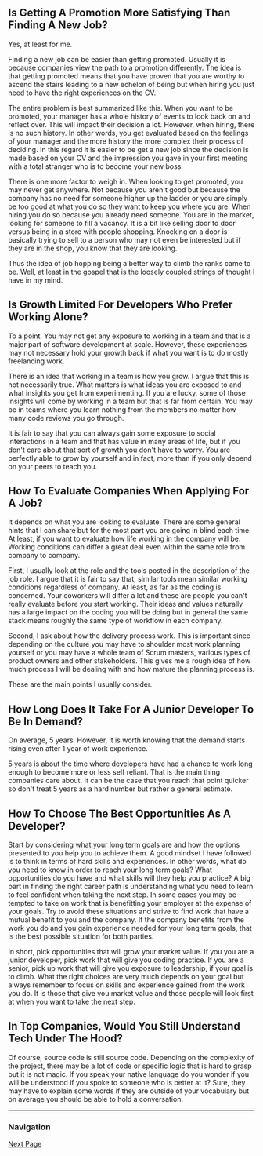 ## Is Getting A Promotion More Satisfying Than Finding A New Job?

Yes, at least for me.

Finding a new job can be easier than getting promoted. Usually it is
because companies view the path to a promotion differently. The idea
is that getting promoted means that you have proven that you are worthy
to ascend the stairs leading to a new echelon of being but when
hiring you just need to have the right experiences on the CV.

The entire problem is best summarized like this. When you want to be
promoted, your manager has a whole history of events to look back on
and reflect over. This will impact their decision a lot. However, when
hiring, there is no such history. In other words, you get evaluated
based on the feelings of your manager and the more history the more
complex their process of deciding. In this regard it is easier to
be get a new job since the decision is made based on your CV and the
impression you gave in your first meeting with a total stranger who
is to become your new boss.

There is one more factor to weigh in. When looking to get promoted,
you may never get anywhere. Not because you aren't good but because
the company has no need for someone higher up the ladder or you are
simply be too good at what you do so they want to keep you where you
are. When hiring you do so because you already need someone. You are
in the market, looking for someone to fill a vacancy. It is a bit like
selling door to door versus being in a store with people shopping.
Knocking on a door is basically trying to sell to a person who may
not even be interested but if they are in the shop, you know that
they are looking.

Thus the idea of job hopping being a better way to climb the ranks
came to be. Well, at least in the gospel that is the loosely coupled
strings of thought I have in my mind.

## Is Growth Limited For Developers Who Prefer Working Alone?

To a point. You may not get any exposure to working in a team
and that is a major part of software development at scale.
However, these experiences may not necessary hold your growth back
if what you want is to do mostly freelancing work.

There is an idea that working in a team is how you grow. I argue
that this is not necessarily true. What matters is what ideas you
are exposed to and what insights you get from experimenting.
If you are lucky, some of those insights will come by working in a
team but that is far from certain. You may be in teams where you learn
nothing from the members no matter how many code reviews you go through.

It is fair to say that you can always gain some exposure to social
interactions in a team and that has value in many areas of life,
but if you don't care about that sort of growth you don't have to
worry. You are perfectly able to grow by yourself and in fact,
more than if you only depend on your peers to teach you.

## How To Evaluate Companies When Applying For A Job?

It depends on what you are looking to evaluate. There are some
general hints that I can share but for the most part you are
going in blind each time. At least, if you want to evaluate how
life working in the company will be. Working conditions can differ
a great deal even within the same role from company to company.

First, I usually look at the role and the tools posted in the description
of the job role. I argue that it is fair to say that, similar tools
mean similar working conditions regardless of company. At least, as
far as the coding is concerned. Your coworkers will differ a lot and
these are people you can't really evaluate before you start working.
Their ideas and values naturally has a large impact on the coding you
will be doing but in general the same stack means roughly the same
type of workflow in each company.

Second, I ask about how the delivery process work. This is important
since depending on the culture you may have to shoulder most work
planning yourself or you may have a whole team of Scrum masters,
various types of product owners and other stakeholders. This gives
me a rough idea of how much process I will be dealing with and how
mature the planning process is.

These are the main points I usually consider.

## How Long Does It Take For A Junior Developer To Be In Demand?

On average, 5 years. However, it is worth knowing that the demand
starts rising even after 1 year of work experience.

5 years is about the time where developers have had a chance to
work long enough to become more or less self reliant. That is the
main thing companies care about. It can be the case that you reach
that point quicker so don't treat 5 years as a hard number but rather
a general estimate.

## How To Choose The Best Opportunities As A Developer?

Start by considering what your long term goals are and how the
options presented to you help you to achieve them. A good mindset
I have followed is to think in terms of hard skills and experiences.
In other words, what do you need to know in order to reach your long
term goals? What opportunities do you have and what skills will they
help you practice? A big part in finding the right career path is
understanding what you need to learn to feel confident when taking
the next step. In some cases you may be tempted to take on work that
is benefitting your employer at the expense of your goals. Try to avoid
these situations and strive to find work that have a mutual benefit
to you and the company. If the company benefits from the work you do
and you gain experience needed for your long term goals, that is the
best possible situation for both parties.

In short, pick opportunities that will grow your market value.
If you you are a junior developer, pick work that will give you
coding practice. If you are a senior, pick up work that will give
you exposure to leadership, if your goal is to climb. What the right
choices are very much depends on your goal but always remember to focus
on skills and experience gained from the work you do. It is those that
give you market value and those people will look first at when you
want to take the next step.

## In Top Companies, Would You Still Understand Tech Under The Hood?

Of course, source code is still source code. Depending on the complexity
of the project, there may be  a lot of code or specific logic that
is hard to grasp but it is not magic. If you speak your native language
do you wonder if you will be understood if you spoke to someone who
is better at it? Sure, they may have to explain some words if they
are outside of your vocabulary but on average you should be able
to hold a conversation.

---

### Navigation

[Next Page](career_growth_and_job_market/page_030.md)
